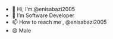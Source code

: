 - 👋 Hi, I’m @enisabazi2005
- 👀 I’m Software Developer
- 📫 How to reach me , @enisabazi2005  
- 😄 Male

<!---
enisabazi2005/enisabazi2005 is a ✨ special ✨ repository because its `README.md` (this file) appears on your GitHub profile.
You can click the Preview link to take a look at your changes.
--->
